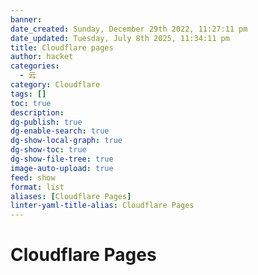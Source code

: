 ```yaml
---
banner: 
date_created: Sunday, December 29th 2022, 11:27:11 pm
date_updated: Tuesday, July 8th 2025, 11:34:11 pm
title: Cloudflare pages
author: hacket
categories:
  - 云
category: Cloudflare
tags: []
toc: true
description: 
dg-publish: true
dg-enable-search: true
dg-show-local-graph: true
dg-show-toc: true
dg-show-file-tree: true
image-auto-upload: true
feed: show
format: list
aliases: [Cloudflare Pages]
linter-yaml-title-alias: Cloudflare Pages
---
```


# Cloudflare Pages
